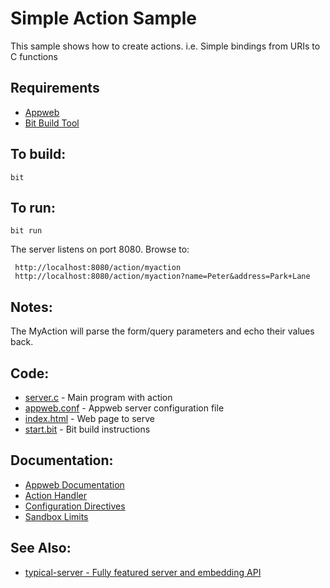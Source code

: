 Simple Action Sample
===

This sample shows how to create actions. i.e. Simple bindings from URIs to C functions

Requirements
---
* [Appweb](http://embedthis.com/downloads/appweb/download.ejs)
* [Bit Build Tool](http://embedthis.com/downloads/bit/download.ejs)

To build:
---
    bit 

To run:
---
    bit run

The server listens on port 8080. Browse to: 
 
     http://localhost:8080/action/myaction
     http://localhost:8080/action/myaction?name=Peter&address=Park+Lane

Notes:
---
The MyAction will parse the form/query parameters and echo their values back.

Code:
---
* [server.c](server.c) - Main program with action
* [appweb.conf](appweb.conf) - Appweb server configuration file
* [index.html](index.html) - Web page to serve
* [start.bit](start.bit) - Bit build instructions

Documentation:
---
* [Appweb Documentation](http://embedthis.com/products/appweb/doc/index.html)
* [Action Handler](http://embedthis.com/products/appweb/doc/guide/appweb/users/frameworks.html#action)
* [Configuration Directives](http://embedthis.com/products/appweb/doc/guide/appweb/users/configuration.html#directives)
* [Sandbox Limits](http://embedthis.com/products/appweb/doc/guide/appweb/users/dir/sandbox.html)

See Also:
---
* [typical-server - Fully featured server and embedding API](../typical-server/README.md)
